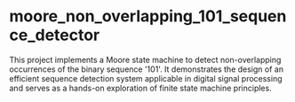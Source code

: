 # moore_non_overlapping_101_sequence_detector
This project implements a Moore state machine to detect non-overlapping occurrences of the binary sequence '101'. It demonstrates the design of an efficient sequence detection system applicable in digital signal processing and serves as a hands-on exploration of finite state machine principles.
